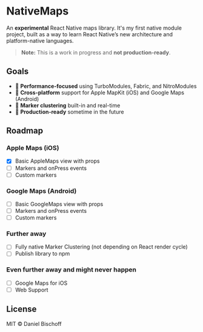 # NativeMaps

An **experimental** React Native maps library. It's my first native module project, built as a way to learn React Native’s new architecture and platform-native languages.

> **Note:** This is a work in progress and **not production-ready**.

## Goals

- 🚀 **Performance-focused** using TurboModules, Fabric, and NitroModules
- 🍏 **Cross-platform** support for Apple MapKit (iOS) and Google Maps (Android)
- 📍 **Marker clustering** built-in and real-time
- 🔌 **Production-ready** sometime in the future

## Roadmap

### Apple Maps (iOS)

- [x] Basic AppleMaps view with props
- [ ] Markers and onPress events
- [ ] Custom markers

### Google Maps (Android)

- [ ] Basic GoogleMaps view with props
- [ ] Markers and onPress events
- [ ] Custom markers

### Further away

- [ ] Fully native Marker Clustering (not depending on React render cycle)
- [ ] Publish library to npm

### Even further away and might never happen

- [ ] Google Maps for iOS
- [ ] Web Support

## License

MIT © Daniel Bischoff
